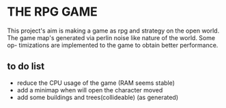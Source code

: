 # THE RPG GAME
This project's aim is making a game as rpg and strategy on the open world. 
The game map's generated via perlin noise like nature of the world. Some op-
timizations are implemented to the game to obtain better performance. 

## to do list
- reduce the CPU usage of the game (RAM seems stable)
- add a minimap when will open the character moved
- add some buildings and trees(collideable) (as generated)